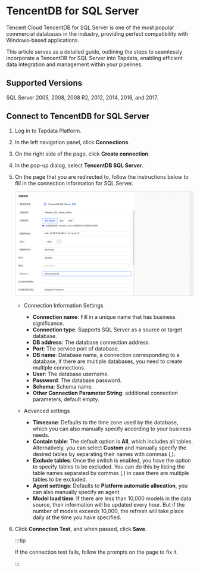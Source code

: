 # TencentDB for SQL Server

Tencent Cloud TencentDB for SQL Server is one of the most popular commercial databases in the industry, providing perfect compatibility with Windows-based applications. 

This article serves as a detailed guide, outlining the steps to seamlessly incorporate a TencentDB for SQL Server into Tapdata, enabling efficient data integration and management within your pipelines.

## Supported Versions

SQL Server 2005, 2008, 2008 R2, 2012, 2014, 2016, and 2017.


## Connect to TencentDB for SQL Server

1. Log in to Tapdata Platform.

2. In the left navigation panel, click **Connections**.

3. On the right side of the page, click **Create connection**.

4. In the pop-up dialog, select **TencentDB SQL Server**.

5. On the page that you are redirected to, follow the instructions below to fill in the connection information for SQL Server.

   ![SQL Server Connection Example](../../images/tencent_sqlserver_connection.png)

   * Connection Information Settings

      * **Connection name**: Fill in a unique name that has business significance.
      * **Connection type**: Supports SQL Server as a source or target database.
      * **DB address**: The database connection address.
      * **Port**: The service port of database.
      * **DB name**: Database name, a connection corresponding to a database, if there are multiple databases, you need to create multiple connections.
      * **User**: The database username.
      * **Password**: The database password.
      * **Schema**: Schema name.
      * **Other Connection Parameter String**: additional connection parameters, default empty.
   * Advanced settings

      * **Timezone**: Defaults to the time zone used by the database, which you can also manually specify according to your business needs.
      * **Contain table**: The default option is **All**, which includes all tables. Alternatively, you can select **Custom** and manually specify the desired tables by separating their names with commas (,).
      * **Exclude tables**: Once the switch is enabled, you have the option to specify tables to be excluded. You can do this by listing the table names separated by commas (,) in case there are multiple tables to be excluded.
      * **Agent settings**: Defaults to **Platform automatic allocation**, you can also manually specify an agent.
      * **Model load time**: If there are less than 10,000 models in the data source, their information will be updated every hour. But if the number of models exceeds 10,000, the refresh will take place daily at the time you have specified.

6. Click **Connection Test**, and when passed, click **Save**.

   :::tip

   If the connection test fails, follow the prompts on the page to fix it.

   :::
